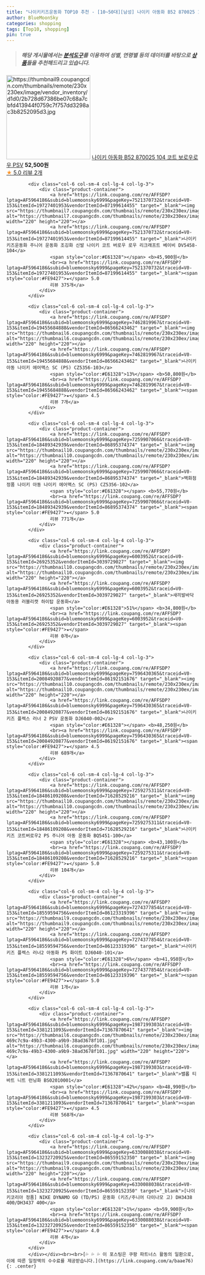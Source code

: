 ```yaml
---
title: "나이키키즈운동화 TOP10 추천 - [10~50대][남성] 나이키 아동화 B52 870025 104 코트 보로우로우 PSV"
author: BlueMoonSky
categories: shopping
tags: [Top10, shopping]
pin: true
---
```


> ##### 해당 게시물에서는 [**분석도구**](https://itemscout.io/)를 이용하여 **성별**, **연령별** 등의 데이터를 바탕으로 [**상품**](https://link.coupang.com/a/baae76)들을 추천해드리고 있습니다.
<div class="container"><div class="row">
            <div class="col-6 col-sm-4 col-lg-4 col-lg-3">
                <div class="product-container">
                    <a href="https://link.coupang.com/re/AFFSDP?lptag=AF5964186&subid=bluemoonsky6999&pageKey=6473736982&traceid=V0-153&itemId=14140272447&vendorItemId=86424152504" target="_blank"><img src="https://thumbnail9.coupangcdn.com/thumbnails/remote/230x230ex/image/vendor_inventory/d1d0/2b728d67386be07c68a7cbfd413944f0759c7f757dd3298ac3b8252095d3.jpg" alt="https://thumbnail9.coupangcdn.com/thumbnails/remote/230x230ex/image/vendor_inventory/d1d0/2b728d67386be07c68a7cbfd413944f0759c7f757dd3298ac3b8252095d3.jpg" width="220" height="220"></a>
                    <a href="https://link.coupang.com/re/AFFSDP?lptag=AF5964186&subid=bluemoonsky6999&pageKey=6473736982&traceid=V0-153&itemId=14140272447&vendorItemId=86424152504" target="_blank">나이키 아동화 B52 870025 104 코트 보로우로우 PSV</a>
                    <span style="color:#E61328"></span> <b>52,500원</b>
                    <br><a href="https://link.coupang.com/re/AFFSDP?lptag=AF5964186&subid=bluemoonsky6999&pageKey=6473736982&traceid=V0-153&itemId=14140272447&vendorItemId=86424152504" target="_blank"><span style="color:#FE9427">★</span> 5.0
                    리뷰 2개</a>
                </div>
            </div>
            
            <div class="col-6 col-sm-4 col-lg-4 col-lg-3">
                <div class="product-container">
                    <a href="https://link.coupang.com/re/AFFSDP?lptag=AF5964186&subid=bluemoonsky6999&pageKey=7521370732&traceid=V0-153&itemId=19727401953&vendorItemId=87199614455" target="_blank"><img src="https://thumbnail7.coupangcdn.com/thumbnails/remote/230x230ex/image/vendor_inventory/d604/606ed742ce8fb22d7a29469682e692d99cf2b592eef502d175fa0050309a.png" alt="https://thumbnail7.coupangcdn.com/thumbnails/remote/230x230ex/image/vendor_inventory/d604/606ed742ce8fb22d7a29469682e692d99cf2b592eef502d175fa0050309a.png" width="220" height="220"></a>
                    <a href="https://link.coupang.com/re/AFFSDP?lptag=AF5964186&subid=bluemoonsky6999&pageKey=7521370732&traceid=V0-153&itemId=19727401953&vendorItemId=87199614455" target="_blank">나이키키즈운동화 주니어 운동화 조깅화 신발 나이키 코트 버로우 로우 리크래프트 베이비 DV5458-104</a>
                    <span style="color:#E61328"></span> <b>45,900원</b>
                    <br><a href="https://link.coupang.com/re/AFFSDP?lptag=AF5964186&subid=bluemoonsky6999&pageKey=7521370732&traceid=V0-153&itemId=19727401953&vendorItemId=87199614455" target="_blank"><span style="color:#FE9427">★</span> 5.0
                    리뷰 375개</a>
                </div>
            </div>
            
            <div class="col-6 col-sm-4 col-lg-4 col-lg-3">
                <div class="product-container">
                    <a href="https://link.coupang.com/re/AFFSDP?lptag=AF5964186&subid=bluemoonsky6999&pageKey=7462819967&traceid=V0-153&itemId=19455684888&vendorItemId=86566243462" target="_blank"><img src="https://thumbnail6.coupangcdn.com/thumbnails/remote/230x230ex/image/vendor_inventory/2890/45ceddb60334572d0b024135805e09fa5384f82fba2c73c28a435a2efe3f.jpg" alt="https://thumbnail6.coupangcdn.com/thumbnails/remote/230x230ex/image/vendor_inventory/2890/45ceddb60334572d0b024135805e09fa5384f82fba2c73c28a435a2efe3f.jpg" width="220" height="220"></a>
                    <a href="https://link.coupang.com/re/AFFSDP?lptag=AF5964186&subid=bluemoonsky6999&pageKey=7462819967&traceid=V0-153&itemId=19455684888&vendorItemId=86566243462" target="_blank">나이키 아동 나이키 에어맥스 SC (PS) CZ5356-103</a>
                    <span style="color:#E61328">13%</span> <b>50,800원</b>
                    <br><a href="https://link.coupang.com/re/AFFSDP?lptag=AF5964186&subid=bluemoonsky6999&pageKey=7462819967&traceid=V0-153&itemId=19455684888&vendorItemId=86566243462" target="_blank"><span style="color:#FE9427">★</span> 4.5
                    리뷰 7개</a>
                </div>
            </div>
            
            <div class="col-6 col-sm-4 col-lg-4 col-lg-3">
                <div class="product-container">
                    <a href="https://link.coupang.com/re/AFFSDP?lptag=AF5964186&subid=bluemoonsky6999&pageKey=7259907066&traceid=V0-153&itemId=18489342939&vendorItemId=86895374374" target="_blank"><img src="https://thumbnail10.coupangcdn.com/thumbnails/remote/230x230ex/image/vendor_inventory/76ca/204b7b0a5fa21ab64ae083e6d6de71fbec6c53435a36cecad09dd1f30875.jpg" alt="https://thumbnail10.coupangcdn.com/thumbnails/remote/230x230ex/image/vendor_inventory/76ca/204b7b0a5fa21ab64ae083e6d6de71fbec6c53435a36cecad09dd1f30875.jpg" width="220" height="220"></a>
                    <a href="https://link.coupang.com/re/AFFSDP?lptag=AF5964186&subid=bluemoonsky6999&pageKey=7259907066&traceid=V0-153&itemId=18489342939&vendorItemId=86895374374" target="_blank">백화점 정품 나이키 아동 나이키 에어맥스 SC (PS) CZ5356-102</a>
                    <span style="color:#E61328"></span> <b>55,770원</b>
                    <br><a href="https://link.coupang.com/re/AFFSDP?lptag=AF5964186&subid=bluemoonsky6999&pageKey=7259907066&traceid=V0-153&itemId=18489342939&vendorItemId=86895374374" target="_blank"><span style="color:#FE9427">★</span> 5.0
                    리뷰 771개</a>
                </div>
            </div>
            
            <div class="col-6 col-sm-4 col-lg-4 col-lg-3">
                <div class="product-container">
                    <a href="https://link.coupang.com/re/AFFSDP?lptag=AF5964186&subid=bluemoonsky6999&pageKey=6003952&traceid=V0-153&itemId=26925352&vendorItemId=3039729027" target="_blank"><img src="https://thumbnail10.coupangcdn.com/thumbnails/remote/230x230ex/image/vendor_inventory/ad5d/50c6aa8450e1371e795f7014a9a5e81cffabd0be293d6942657e3fc5efe3.jpg" alt="https://thumbnail10.coupangcdn.com/thumbnails/remote/230x230ex/image/vendor_inventory/ad5d/50c6aa8450e1371e795f7014a9a5e81cffabd0be293d6942657e3fc5efe3.jpg" width="220" height="220"></a>
                    <a href="https://link.coupang.com/re/AFFSDP?lptag=AF5964186&subid=bluemoonsky6999&pageKey=6003952&traceid=V0-153&itemId=26925352&vendorItemId=3039729027" target="_blank">새끼발바닥 아동용 러블리캣 하이탑 운동화</a>
                    <span style="color:#E61328">51%</span> <b>34,800원</b>
                    <br><a href="https://link.coupang.com/re/AFFSDP?lptag=AF5964186&subid=bluemoonsky6999&pageKey=6003952&traceid=V0-153&itemId=26925352&vendorItemId=3039729027" target="_blank"><span style="color:#FE9427">★</span> 
                    리뷰 0개</a>
                </div>
            </div>
            
            <div class="col-6 col-sm-4 col-lg-4 col-lg-3">
                <div class="product-container">
                    <a href="https://link.coupang.com/re/AFFSDP?lptag=AF5964186&subid=bluemoonsky6999&pageKey=7596430365&traceid=V0-153&itemId=20084920877&vendorItemId=86192151676" target="_blank"><img src="https://thumbnail10.coupangcdn.com/thumbnails/remote/230x230ex/image/vendor_inventory/15d3/8731d6090f03c62224a984c649f07fe3508b7aa66560001e46d4a9d8f431.jpg" alt="https://thumbnail10.coupangcdn.com/thumbnails/remote/230x230ex/image/vendor_inventory/15d3/8731d6090f03c62224a984c649f07fe3508b7aa66560001e46d4a9d8f431.jpg" width="220" height="220"></a>
                    <a href="https://link.coupang.com/re/AFFSDP?lptag=AF5964186&subid=bluemoonsky6999&pageKey=7596430365&traceid=V0-153&itemId=20084920877&vendorItemId=86192151676" target="_blank">나이키 키즈 플렉스 러너 2 PSV 운동화 DJ6040-002</a>
                    <span style="color:#E61328"></span> <b>48,250원</b>
                    <br><a href="https://link.coupang.com/re/AFFSDP?lptag=AF5964186&subid=bluemoonsky6999&pageKey=7596430365&traceid=V0-153&itemId=20084920877&vendorItemId=86192151676" target="_blank"><span style="color:#FE9427">★</span> 4.5
                    리뷰 689개</a>
                </div>
            </div>
            
            <div class="col-6 col-sm-4 col-lg-4 col-lg-3">
                <div class="product-container">
                    <a href="https://link.coupang.com/re/AFFSDP?lptag=AF5964186&subid=bluemoonsky6999&pageKey=7259275311&traceid=V0-153&itemId=18486109208&vendorItemId=71628529216" target="_blank"><img src="https://thumbnail10.coupangcdn.com/thumbnails/remote/230x230ex/image/vendor_inventory/0759/e22285a080d5cb5ea6e74ca2dc99e2e0744f86207283c4505abb2f57e14b.jpg" alt="https://thumbnail10.coupangcdn.com/thumbnails/remote/230x230ex/image/vendor_inventory/0759/e22285a080d5cb5ea6e74ca2dc99e2e0744f86207283c4505abb2f57e14b.jpg" width="220" height="220"></a>
                    <a href="https://link.coupang.com/re/AFFSDP?lptag=AF5964186&subid=bluemoonsky6999&pageKey=7259275311&traceid=V0-153&itemId=18486109208&vendorItemId=71628529216" target="_blank">나이키 키즈 코트버로우2 PS 주니어 아동 운동화 BQ5451-100</a>
                    <span style="color:#E61328"></span> <b>43,100원</b>
                    <br><a href="https://link.coupang.com/re/AFFSDP?lptag=AF5964186&subid=bluemoonsky6999&pageKey=7259275311&traceid=V0-153&itemId=18486109208&vendorItemId=71628529216" target="_blank"><span style="color:#FE9427">★</span> 5.0
                    리뷰 104개</a>
                </div>
            </div>
            
            <div class="col-6 col-sm-4 col-lg-4 col-lg-3">
                <div class="product-container">
                    <a href="https://link.coupang.com/re/AFFSDP?lptag=AF5964186&subid=bluemoonsky6999&pageKey=7274377854&traceid=V0-153&itemId=18559594756&vendorItemId=86123319396" target="_blank"><img src="https://thumbnail9.coupangcdn.com/thumbnails/remote/230x230ex/image/vendor_inventory/995f/a96f8311ac1cc3ef80156d0d7b3ac86171e03a54fb39222797987e7ec6d2.jpg" alt="https://thumbnail9.coupangcdn.com/thumbnails/remote/230x230ex/image/vendor_inventory/995f/a96f8311ac1cc3ef80156d0d7b3ac86171e03a54fb39222797987e7ec6d2.jpg" width="220" height="220"></a>
                    <a href="https://link.coupang.com/re/AFFSDP?lptag=AF5964186&subid=bluemoonsky6999&pageKey=7274377854&traceid=V0-153&itemId=18559594756&vendorItemId=86123319396" target="_blank">나이키 키즈 플렉스 러너2 아동화 PS 화이트 DJ6040-101</a>
                    <span style="color:#E61328">6%</span> <b>41,950원</b>
                    <br><a href="https://link.coupang.com/re/AFFSDP?lptag=AF5964186&subid=bluemoonsky6999&pageKey=7274377854&traceid=V0-153&itemId=18559594756&vendorItemId=86123319396" target="_blank"><span style="color:#FE9427">★</span> 5.0
                    리뷰 1개</a>
                </div>
            </div>
            
            <div class="col-6 col-sm-4 col-lg-4 col-lg-3">
                <div class="product-container">
                    <a href="https://link.coupang.com/re/AFFSDP?lptag=AF5964186&subid=bluemoonsky6999&pageKey=1987199303&traceid=V0-153&itemId=3381211093&vendorItemId=71367870641" target="_blank"><img src="https://thumbnail6.coupangcdn.com/thumbnails/remote/230x230ex/image/retail/images/855355206694329-469c7c9a-49b3-4300-a9b9-38ad3678f101.jpg" alt="https://thumbnail6.coupangcdn.com/thumbnails/remote/230x230ex/image/retail/images/855355206694329-469c7c9a-49b3-4300-a9b9-38ad3678f101.jpg" width="220" height="220"></a>
                    <a href="https://link.coupang.com/re/AFFSDP?lptag=AF5964186&subid=bluemoonsky6999&pageKey=1987199303&traceid=V0-153&itemId=3381211093&vendorItemId=71367870641" target="_blank">밸롭 티바트 니트 런닝화 BS02010001</a>
                    <span style="color:#E61328">42%</span> <b>48,990원</b>
                    <br><a href="https://link.coupang.com/re/AFFSDP?lptag=AF5964186&subid=bluemoonsky6999&pageKey=1987199303&traceid=V0-153&itemId=3381211093&vendorItemId=71367870641" target="_blank"><span style="color:#FE9427">★</span> 4.5
                    리뷰 568개</a>
                </div>
            </div>
            
            <div class="col-6 col-sm-4 col-lg-4 col-lg-3">
                <div class="product-container">
                    <a href="https://link.coupang.com/re/AFFSDP?lptag=AF5964186&subid=bluemoonsky6999&pageKey=6330088038&traceid=V0-153&itemId=13232720925&vendorItemId=86559152350" target="_blank"><img src="https://thumbnail9.coupangcdn.com/thumbnails/remote/230x230ex/image/vendor_inventory/ebc6/3102ee9fe41d7fba8c6c349ce56b7bc1bf1938b38324f8a726eefb515ea5.jpg" alt="https://thumbnail9.coupangcdn.com/thumbnails/remote/230x230ex/image/vendor_inventory/ebc6/3102ee9fe41d7fba8c6c349ce56b7bc1bf1938b38324f8a726eefb515ea5.jpg" width="220" height="220"></a>
                    <a href="https://link.coupang.com/re/AFFSDP?lptag=AF5964186&subid=bluemoonsky6999&pageKey=6330088038&traceid=V0-153&itemId=13232720925&vendorItemId=86559152350" target="_blank">[나이키코리아 정품] NIKE DYNAMO GO (TD/PS) 운동화 (키즈/주니어 다이나모 고) DH3438 400/DH3437 400</a>
                    <span style="color:#E61328">1%</span> <b>59,900원</b>
                    <br><a href="https://link.coupang.com/re/AFFSDP?lptag=AF5964186&subid=bluemoonsky6999&pageKey=6330088038&traceid=V0-153&itemId=13232720925&vendorItemId=86559152350" target="_blank"><span style="color:#FE9427">★</span> 4.0
                    리뷰 4개</a>
                </div>
            </div>
            </div></div><br><br>[💦 💦 💦 이 포스팅은 쿠팡 파트너스 활동의 일환으로, 이에 따른 일정액의 수수료를 제공받습니다.](https://link.coupang.com/a/baae76){: .center}